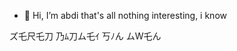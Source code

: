 - 👋 Hi, I’m abdi
that's all
nothing interesting, i know

ズ乇尺乇刀 乃ﾑ刀ム乇ｲ 丂ﾉん ムW乇ん

<!---
R4Qabdi/R4Qabdi is a ✨ special ✨ repository because its `README.md` (this file) appears on your GitHub profile.
You can click the Preview link to take a look at your changes.
--->

